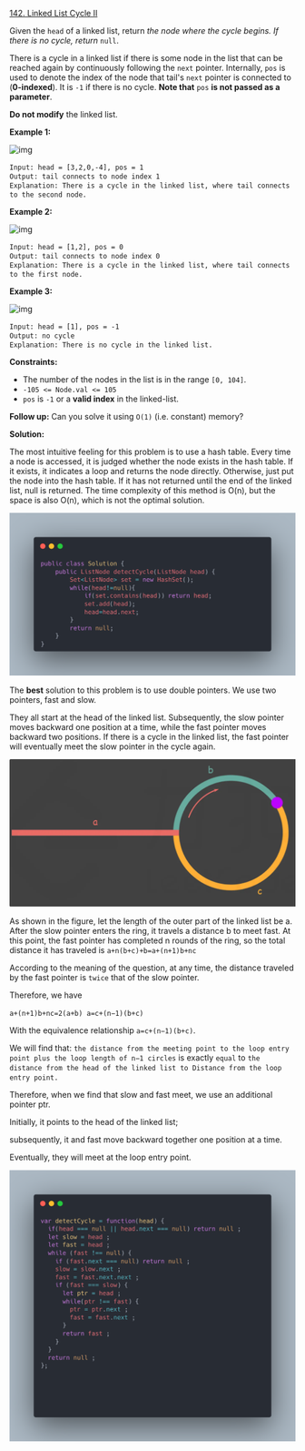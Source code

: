 [142. Linked List Cycle II](https://leetcode.com/problems/linked-list-cycle-ii/)



Given the `head` of a linked list, return *the node where the cycle begins. If there is no cycle, return* `null`.

There is a cycle in a linked list if there is some node in the list that can be reached again by continuously following the `next` pointer. Internally, `pos` is used to denote the index of the node that tail's `next` pointer is connected to (**0-indexed**). It is `-1` if there is no cycle. **Note that** `pos` **is not passed as a parameter**.

**Do not modify** the linked list.

 

**Example 1:**

![img](https://assets.leetcode.com/uploads/2018/12/07/circularlinkedlist.png)

```
Input: head = [3,2,0,-4], pos = 1
Output: tail connects to node index 1
Explanation: There is a cycle in the linked list, where tail connects to the second node.
```

**Example 2:**

![img](https://assets.leetcode.com/uploads/2018/12/07/circularlinkedlist_test2.png)

```
Input: head = [1,2], pos = 0
Output: tail connects to node index 0
Explanation: There is a cycle in the linked list, where tail connects to the first node.
```

**Example 3:**

![img](https://assets.leetcode.com/uploads/2018/12/07/circularlinkedlist_test3.png)

```
Input: head = [1], pos = -1
Output: no cycle
Explanation: There is no cycle in the linked list.
```

 

**Constraints:**

- The number of the nodes in the list is in the range `[0, 104]`.
- `-105 <= Node.val <= 105`
- `pos` is `-1` or a **valid index** in the linked-list.

 

**Follow up:** Can you solve it using `O(1)` (i.e. constant) memory?


**Solution:**


The most intuitive feeling for this problem is to use a hash table. Every time a node is accessed, it is judged whether the node exists in the hash table. If it exists, it indicates a loop and returns the node directly. Otherwise, just put the node into the hash table. If it has not returned until the end of the linked list, null is returned. The time complexity of this method is O(n), but the space is also O(n), which is not the optimal solution.

![alt text](142java.png)

The **best** solution to this problem is to use double pointers.
We use two pointers, fast and slow. 

They all start at the head of the linked list. Subsequently, the slow pointer moves backward one position at a time, while the fast pointer moves backward two positions. If there is a cycle in the linked list, the fast pointer will eventually meet the slow pointer in the cycle again.

![alt text](circle.png)

As shown in the figure, let the length of the outer part of the linked list be a. After the slow pointer enters the ring, it travels a distance b to meet fast. At this point, the fast pointer has completed n rounds of the ring, so the total distance it has traveled is `a+n(b+c)+b=a+(n+1)b+nc`

According to the meaning of the question, at any time, the distance traveled by the fast pointer is `twice` that of the slow pointer. 

Therefore, we have

`a+(n+1)b+nc=2(a+b) a=c+(n−1)(b+c)`

With the equivalence relationship `a=c+(n−1)(b+c)`.

We will find that: `the distance from the meeting point to the loop entry point plus the loop length of n−1 circles` is exactly `equal` to `the distance from the head of the linked list to Distance from the loop entry point.`

Therefore, when we find that slow and fast meet, we use an additional pointer ptr. 

Initially, it points to the head of the linked list; 

subsequently, it and fast move backward together one position at a time. 

Eventually, they will meet at the loop entry point.
 

![alt text](142js.png)